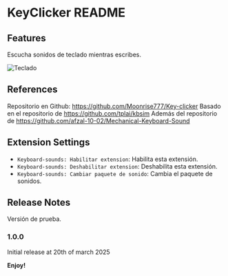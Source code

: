 # KeyClicker README

## Features

Escucha sonidos de teclado mientras escribes.

![Teclado](https://www.pikpng.com/pngl/b/531-5318476_apple-wireless-keyboard-draw-a-computer-keyboard-easy.png)


## References
Repositorio en Github: https://github.com/Moonrise777/Key-clicker
Basado en el repositorio de https://github.com/tplai/kbsim
Además del repositorio de https://github.com/afzal-10-02/Mechanical-Keyboard-Sound

## Extension Settings

* `Keyboard-sounds: Habilitar extension`: Habilita esta extensión.
* `Keyboard-sounds: Deshabilitar extension`: Deshabilita esta extensión.
* `Keyboard-sounds: Cambiar paquete de sonido`: Cambia el paquete de sonidos.


## Release Notes

Versión de prueba.

### 1.0.0

Initial release at 20th of march 2025

**Enjoy!**
